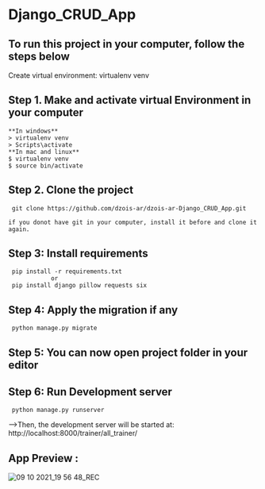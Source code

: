 # Django_CRUD_App

To run this project in your computer, follow the steps below
-------------------------------------------------------------

Create virtual environment: virtualenv venv

Step 1. Make and activate virtual Environment in your computer
-------------------------------------------------------------
    **In windows**
    > virtualenv venv
    > Scripts\activate
    **In mac and linux**
    $ virtualenv venv 
    $ source bin/activate

Step 2. Clone the project
-------------------------------------------------------------
     git clone https://github.com/dzois-ar/dzois-ar-Django_CRUD_App.git
 
    if you donot have git in your computer, install it before and clone it again.

Step 3: Install requirements  
-------------------------------------------------------------
     pip install -r requirements.txt
                or 
     pip install django pillow requests six

Step 4: Apply the migration if any
-------------------------------------------------------------
     python manage.py migrate


Step 5: You can now open project folder in your editor
-------------------------------------------------------------

Step 6: Run Development server
-------------------------------------------------------------
     python manage.py runserver

-->Then, the development server will be started at: http://localhost:8000/trainer/all_trainer/

App Preview :
-------------------------------------------------------------



![09 10 2021_19 56 48_REC](https://user-images.githubusercontent.com/80916754/136668342-e23928fd-fa49-4eba-b70b-6ca889570b2f.png)




